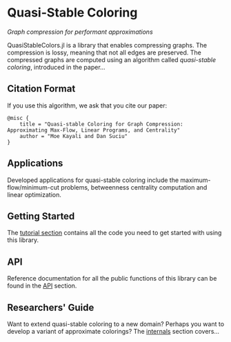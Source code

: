 # Quasi-Stable Coloring
*Graph compression for performant approximations*

QuasiStableColors.jl is a library that enables compressing graphs. The compression is
lossy, meaning that not all edges are preserved. The compressed graphs are computed
using an algorithm called *quasi-stable coloring*, introduced in the paper...

## Citation Format
If you use this algorithm, we ask that you cite our paper:
```
@misc {
    title = "Quasi-stable Coloring for Graph Compression: Approximating Max-Flow, Linear Programs, and Centrality"
    author = "Moe Kayali and Dan Suciu"
}
```

## Applications
Developed applications for quasi-stable coloring include the maximum-flow/minimum-cut
problems, betweenness centrality computation and linear optimization.  

## Getting Started
The [tutorial section](tutorial) contains all the code you need to get started with
using this library.

## API
Reference documentation for all the public functions of this library can be found in the
[API](api/) section.

## Researchers' Guide
Want to extend quasi-stable coloring to a new domain? Perhaps you want to develop a
variant of approximate colorings? The [internals](internals) section
covers... 
